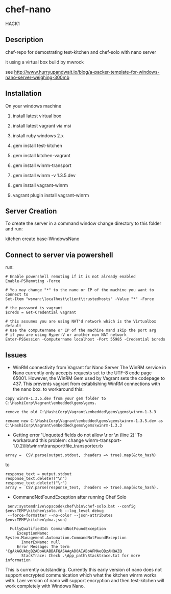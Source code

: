 # chef-nano

HACK1
## Description

chef-repo for demostrating test-kitchen and chef-solo with nano server

it using a virtual box build by mwrock

see http://www.hurryupandwait.io/blog/a-packer-template-for-windows-nano-server-weighing-300mb


## Installation

On your windows machine

1. install latest virtual box

2. install latest vagrant via msi

3. install ruby windows 2.x

4. gem install test-kitchen

5. gem install kitchen-vagrant

6. gem install winrm-transport

7. gem install winrm -v 1.3.5.dev

8. gem install vagrant-winrm

9. vagrant plugin install vagrant-winrm

## Server Creation

To create the server in a command window change directory to this folder and run:

kitchen create base-WindowsNano

## Connect to server via powershell

run:
```
# Enable powershell remoting if it is not already enabled
Enable-PSRemoting -Force

# You may change "*" to the name or IP of the machine you want to connect to
Set-Item "wsman:\localhost\client\trustedhosts" -Value "*" -Force

# the password is vagrant
$creds = Get-Credential vagrant

# this assumes you are using NAT'd network which is the Virtualbox default
# Use the computername or IP of the machine mand skip the port arg
# if you are using Hyper-V or another non NAT network
Enter-PSSession -Computername localhost -Port 55985 -Credential $creds
```


## Issues

* WinRM connectivity from Vagrant for Nano Server
The WinRM service in Nano currently only accepts requests set to the UTF-8 code page 65001. However, the WinRM Gem used by Vagrant sets the codepage to 437.
This prevents vagrant from establishing WinRM connections with the nano box.
to workaround this:
```
copy winrm-1.3.5.dev from your gem folder to C:\HashiCorp\Vagrant\embedded\gems\gems.

remove the old C:\HashiCorp\Vagrant\embedded\gems\gems\winrm-1.3.3

rename new C:\HashiCorp\Vagrant\embedded\gems\gems\winrm-1.3.5.dev as
C:\HashiCorp\Vagrant\embedded\gems\gems\winrm-1.3.3
```

* Getting error 'Unquoted fields do not allow \r or \n (line 2)'
To workaround this problem:
change winrm-transport-1.0.2\lib\winrm\transport\file_transporter.rb
```
array =  CSV.parse(output.stdout, :headers => true).map(&:to_hash)
```
to
```
response_text = output.stdout
response_text.delete!("\n")
response_text.delete!("\r")
array =  CSV.parse(response_text, :headers => true).map(&:to_hash).
```

* CommandNotFoundException after running Chef Solo
```
 $env:systemdrive\opscode\chef\bin\chef-solo.bat --config $env:TEMP\kitchen\solo.rb --log_level debug
 --force-formatter --no-color --json-attributes $env:TEMP\kitchen\dna.json)

  FullyQualifiedId: CommandNotFoundException
     ExceptionName: System.Management.Automation.CommandNotFoundException
       InnerExName: null
     Error Message: The term 'CgAkAGUAbgB2ADoAUABBAFQASAAgAD0AIABbAFMAeQBzAHQAZQ
       StackTrace: Check .\App_path\Stacktrace.txt for more information
```
 This is currently outstanding. Currently this early version of nano does not support encrypted communication which what the kitchen winrm works with. Laer version of nano will support encryption and then test-kitchen will work completely with Windows Nano.
